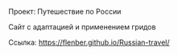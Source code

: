 Проект: Путешествие по России

Cайт с адаптацией и применением гридов

Ссылка: https://flenber.github.io/Russian-travel/